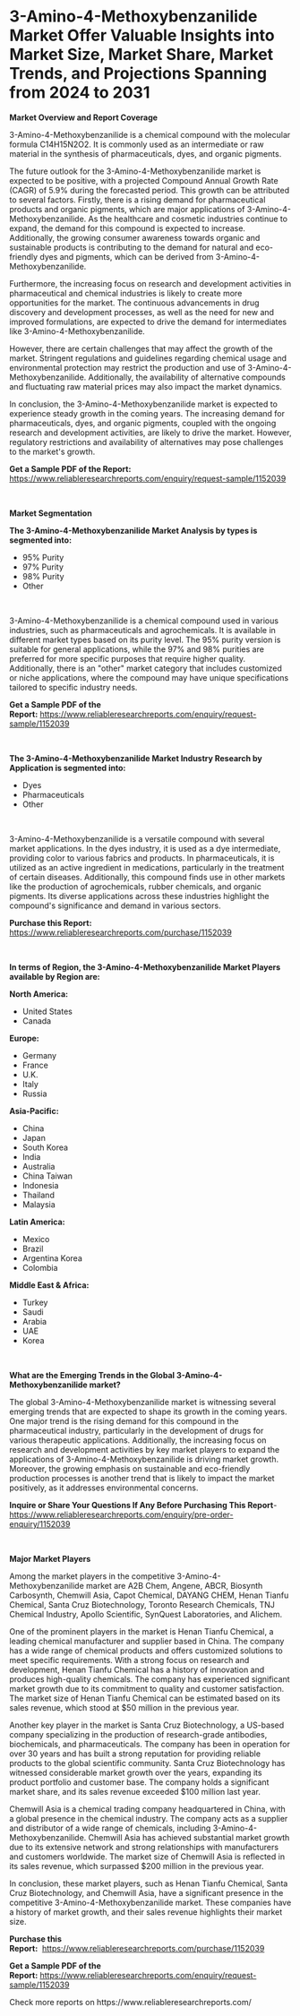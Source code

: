 <p><h1>3-Amino-4-Methoxybenzanilide Market Offer Valuable Insights into Market Size, Market Share, Market Trends, and Projections Spanning from 2024 to 2031</h1></p><p><strong>Market Overview and Report Coverage</strong></p>
<p><p>3-Amino-4-Methoxybenzanilide is a chemical compound with the molecular formula C14H15N2O2. It is commonly used as an intermediate or raw material in the synthesis of pharmaceuticals, dyes, and organic pigments.</p><p>The future outlook for the 3-Amino-4-Methoxybenzanilide market is expected to be positive, with a projected Compound Annual Growth Rate (CAGR) of 5.9% during the forecasted period. This growth can be attributed to several factors. Firstly, there is a rising demand for pharmaceutical products and organic pigments, which are major applications of 3-Amino-4-Methoxybenzanilide. As the healthcare and cosmetic industries continue to expand, the demand for this compound is expected to increase. Additionally, the growing consumer awareness towards organic and sustainable products is contributing to the demand for natural and eco-friendly dyes and pigments, which can be derived from 3-Amino-4-Methoxybenzanilide.</p><p>Furthermore, the increasing focus on research and development activities in pharmaceutical and chemical industries is likely to create more opportunities for the market. The continuous advancements in drug discovery and development processes, as well as the need for new and improved formulations, are expected to drive the demand for intermediates like 3-Amino-4-Methoxybenzanilide.</p><p>However, there are certain challenges that may affect the growth of the market. Stringent regulations and guidelines regarding chemical usage and environmental protection may restrict the production and use of 3-Amino-4-Methoxybenzanilide. Additionally, the availability of alternative compounds and fluctuating raw material prices may also impact the market dynamics.</p><p>In conclusion, the 3-Amino-4-Methoxybenzanilide market is expected to experience steady growth in the coming years. The increasing demand for pharmaceuticals, dyes, and organic pigments, coupled with the ongoing research and development activities, are likely to drive the market. However, regulatory restrictions and availability of alternatives may pose challenges to the market's growth.</p></p>
<p><strong>Get a Sample PDF of the Report:</strong> <a href="https://www.reliableresearchreports.com/enquiry/request-sample/1152039">https://www.reliableresearchreports.com/enquiry/request-sample/1152039</a></p>
<p>&nbsp;</p>
<p><strong>Market Segmentation</strong></p>
<p><strong>The 3-Amino-4-Methoxybenzanilide Market Analysis by types is segmented into:</strong></p>
<p><ul><li>95% Purity</li><li>97% Purity</li><li>98% Purity</li><li>Other</li></ul></p>
<p>&nbsp;</p>
<p><p>3-Amino-4-Methoxybenzanilide is a chemical compound used in various industries, such as pharmaceuticals and agrochemicals. It is available in different market types based on its purity level. The 95% purity version is suitable for general applications, while the 97% and 98% purities are preferred for more specific purposes that require higher quality. Additionally, there is an "other" market category that includes customized or niche applications, where the compound may have unique specifications tailored to specific industry needs.</p></p>
<p><strong>Get a Sample PDF of the Report:</strong>&nbsp;<a href="https://www.reliableresearchreports.com/enquiry/request-sample/1152039">https://www.reliableresearchreports.com/enquiry/request-sample/1152039</a></p>
<p>&nbsp;</p>
<p><strong>The 3-Amino-4-Methoxybenzanilide Market Industry Research by Application is segmented into:</strong></p>
<p><ul><li>Dyes</li><li>Pharmaceuticals</li><li>Other</li></ul></p>
<p>&nbsp;</p>
<p><p>3-Amino-4-Methoxybenzanilide is a versatile compound with several market applications. In the dyes industry, it is used as a dye intermediate, providing color to various fabrics and products. In pharmaceuticals, it is utilized as an active ingredient in medications, particularly in the treatment of certain diseases. Additionally, this compound finds use in other markets like the production of agrochemicals, rubber chemicals, and organic pigments. Its diverse applications across these industries highlight the compound's significance and demand in various sectors.</p></p>
<p><strong>Purchase this Report:</strong>&nbsp; <a href="https://www.reliableresearchreports.com/purchase/1152039">https://www.reliableresearchreports.com/purchase/1152039</a></p>
<p>&nbsp;</p>
<p><strong>In terms of Region, the 3-Amino-4-Methoxybenzanilide Market Players available by Region are:</strong></p>
<p>
    <p> <strong> North America: </strong>
        <ul>
            <li>United States</li>
            <li>Canada</li>
        </ul>
        </p> 
    <p> <strong> Europe: </strong>
        <ul>
            <li>Germany</li>
            <li>France</li>
            <li>U.K.</li>
            <li>Italy</li>
            <li>Russia</li>
        </ul>
        </p> 
    <p> <strong> Asia-Pacific: </strong>
        <ul>
            <li>China</li>
            <li>Japan</li>
            <li>South Korea</li>
            <li>India</li>
            <li>Australia</li>
            <li>China Taiwan</li>
            <li>Indonesia</li>
            <li>Thailand</li>
            <li>Malaysia</li>
        </ul>
        </p> 
    <p> <strong> Latin America: </strong>
        <ul>
            <li>Mexico</li>
            <li>Brazil</li>
            <li>Argentina Korea</li>
            <li>Colombia</li>
        </ul>
        </p> 
    <p> <strong> Middle East & Africa: </strong>
        <ul>
            <li>Turkey</li>
            <li>Saudi</li>
            <li>Arabia</li>
            <li>UAE</li>
            <li>Korea</li>
        </ul>
    </p>
    </p>
<p>&nbsp;</p>
<p><strong>What are the Emerging Trends in the Global 3-Amino-4-Methoxybenzanilide market?</strong></p>
<p><p>The global 3-Amino-4-Methoxybenzanilide market is witnessing several emerging trends that are expected to shape its growth in the coming years. One major trend is the rising demand for this compound in the pharmaceutical industry, particularly in the development of drugs for various therapeutic applications. Additionally, the increasing focus on research and development activities by key market players to expand the applications of 3-Amino-4-Methoxybenzanilide is driving market growth. Moreover, the growing emphasis on sustainable and eco-friendly production processes is another trend that is likely to impact the market positively, as it addresses environmental concerns.</p></p>
<p><strong>Inquire or Share Your Questions If Any Before Purchasing This Report</strong>- <a href="https://www.reliableresearchreports.com/enquiry/pre-order-enquiry/1152039">https://www.reliableresearchreports.com/enquiry/pre-order-enquiry/1152039</a></p>
<p>&nbsp;</p>
<p><strong>Major Market Players</strong></p>
<p><p>Among the market players in the competitive 3-Amino-4-Methoxybenzanilide market are A2B Chem, Angene, ABCR, Biosynth Carbosynth, Chemwill Asia, Capot Chemical, DAYANG CHEM, Henan Tianfu Chemical, Santa Cruz Biotechnology, Toronto Research Chemicals, TNJ Chemical Industry, Apollo Scientific, SynQuest Laboratories, and Alichem.</p><p>One of the prominent players in the market is Henan Tianfu Chemical, a leading chemical manufacturer and supplier based in China. The company has a wide range of chemical products and offers customized solutions to meet specific requirements. With a strong focus on research and development, Henan Tianfu Chemical has a history of innovation and produces high-quality chemicals. The company has experienced significant market growth due to its commitment to quality and customer satisfaction. The market size of Henan Tianfu Chemical can be estimated based on its sales revenue, which stood at $50 million in the previous year.</p><p>Another key player in the market is Santa Cruz Biotechnology, a US-based company specializing in the production of research-grade antibodies, biochemicals, and pharmaceuticals. The company has been in operation for over 30 years and has built a strong reputation for providing reliable products to the global scientific community. Santa Cruz Biotechnology has witnessed considerable market growth over the years, expanding its product portfolio and customer base. The company holds a significant market share, and its sales revenue exceeded $100 million last year.</p><p>Chemwill Asia is a chemical trading company headquartered in China, with a global presence in the chemical industry. The company acts as a supplier and distributor of a wide range of chemicals, including 3-Amino-4-Methoxybenzanilide. Chemwill Asia has achieved substantial market growth due to its extensive network and strong relationships with manufacturers and customers worldwide. The market size of Chemwill Asia is reflected in its sales revenue, which surpassed $200 million in the previous year.</p><p>In conclusion, these market players, such as Henan Tianfu Chemical, Santa Cruz Biotechnology, and Chemwill Asia, have a significant presence in the competitive 3-Amino-4-Methoxybenzanilide market. These companies have a history of market growth, and their sales revenue highlights their market size.</p></p>
<p><strong>Purchase this Report:</strong>&nbsp;&nbsp;<a href="https://www.reliableresearchreports.com/purchase/1152039">https://www.reliableresearchreports.com/purchase/1152039</a></p>
<p></p>
<p><strong>Get a Sample PDF of the Report:</strong>&nbsp;<a href="https://www.reliableresearchreports.com/enquiry/request-sample/1152039">https://www.reliableresearchreports.com/enquiry/request-sample/1152039</a></p>
<p>Check more reports on https://www.reliableresearchreports.com/</p>